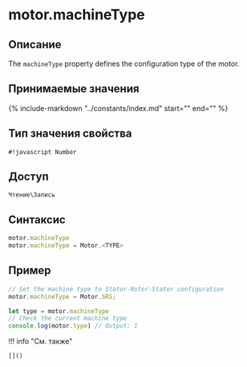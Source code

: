 # motor.machineType

## Описание
The `machineType` property defines the configuration type of the motor.

## Принимаемые значения
{%
    include-markdown "../constants/index.md"
    start="<!--start-->"
    end="<!--end-->"
%}

## Тип значения свойства
`#!javascript Number`

## Доступ
`Чтение\Запись`

## Синтаксис
``` javascript
motor.machineType
motor.machineType = Motor.<TYPE>
```
## Пример
``` javascript linenums="1"
// Set the machine type to Stator-Rotor-Stator configuration
motor.machineType = Motor.SRS;

let type = motor.machineType
// Check the current machine type
console.log(motor.type) // Output: 1
```
!!! info "См. также"

    []()
